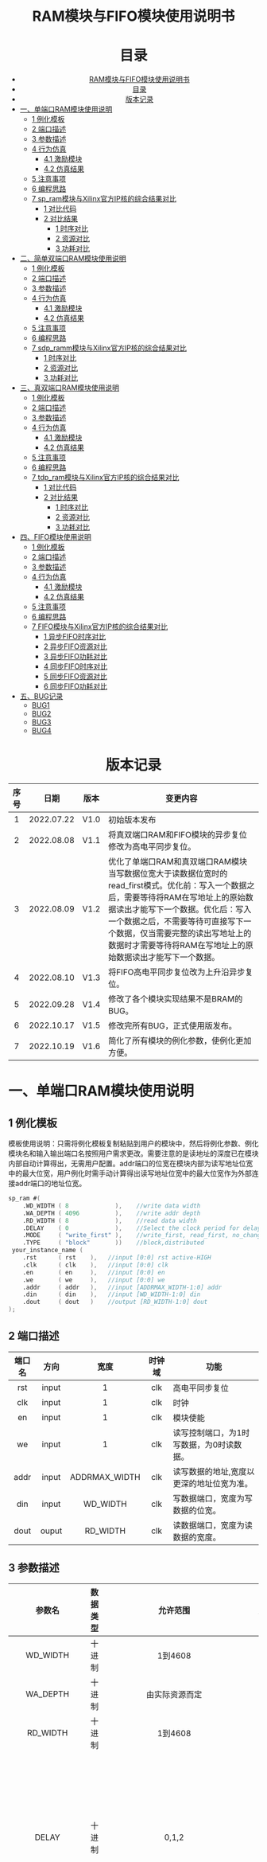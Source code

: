 # <center>RAM模块与FIFO模块使用说明书</center>

# <center>目录</center>

<!-- @import "[TOC]" {cmd="toc" depthFrom=1 depthTo=6 orderedList=false} -->

<!-- code_chunk_output -->

- [<center>RAM模块与FIFO模块使用说明书</center>](#centerram模块与fifo模块使用说明书center)
- [<center>目录</center>](#center目录center)
- [<center>版本记录</center>](#center版本记录center)
- [一、单端口RAM模块使用说明](#一单端口ram模块使用说明)
  - [1 例化模板](#1-例化模板)
  - [2 端口描述](#2-端口描述)
  - [3 参数描述](#3-参数描述)
  - [4 行为仿真](#4-行为仿真)
    - [4.1 激励模块](#41-激励模块)
    - [4.2 仿真结果](#42-仿真结果)
  - [5 注意事项](#5-注意事项)
  - [6 编程思路](#6-编程思路)
  - [7 sp_ram模块与Xilinx官方IP核的综合结果对比](#7-sp_ram模块与xilinx官方ip核的综合结果对比)
    - [1 对比代码](#1-对比代码)
    - [2 对比结果](#2-对比结果)
      - [1 时序对比](#1-时序对比)
      - [2 资源对比](#2-资源对比)
      - [3 功耗对比](#3-功耗对比)
- [二、简单双端口RAM模块使用说明](#二简单双端口ram模块使用说明)
  - [1 例化模板](#1-例化模板-1)
  - [2 端口描述](#2-端口描述-1)
  - [3 参数描述](#3-参数描述-1)
  - [4 行为仿真](#4-行为仿真-1)
    - [4.1 激励模块](#41-激励模块-1)
    - [4.2 仿真结果](#42-仿真结果-1)
  - [5 注意事项](#5-注意事项-1)
  - [6 编程思路](#6-编程思路-1)
  - [7 sdp_ramm模块与Xilinx官方IP核的综合结果对比](#7-sdp_ramm模块与xilinx官方ip核的综合结果对比)
    - [1 时序对比](#1-时序对比-1)
    - [2 资源对比](#2-资源对比-1)
    - [3 功耗对比](#3-功耗对比-1)
- [三、真双端口RAM模块使用说明](#三真双端口ram模块使用说明)
  - [1 例化模板](#1-例化模板-2)
  - [2 端口描述](#2-端口描述-2)
  - [3 参数描述](#3-参数描述-2)
  - [4 行为仿真](#4-行为仿真-2)
    - [4.1 激励模块](#41-激励模块-2)
    - [4.2 仿真结果](#42-仿真结果-2)
  - [5 注意事项](#5-注意事项-2)
  - [6 编程思路](#6-编程思路-2)
  - [7 tdp_ram模块与Xilinx官方IP核的综合结果对比](#7-tdp_ram模块与xilinx官方ip核的综合结果对比)
    - [1 对比代码](#1-对比代码-1)
    - [2 对比结果](#2-对比结果-1)
      - [1 时序对比](#1-时序对比-2)
      - [2 资源对比](#2-资源对比-2)
      - [3 功耗对比](#3-功耗对比-2)
- [四、FIFO模块使用说明](#四fifo模块使用说明)
  - [1 例化模板](#1-例化模板-3)
  - [2 端口描述](#2-端口描述-3)
  - [3 参数描述](#3-参数描述-3)
  - [4 行为仿真](#4-行为仿真-3)
    - [4.1 激励模块](#41-激励模块-3)
    - [4.2 仿真结果](#42-仿真结果-3)
  - [5 注意事项](#5-注意事项-3)
  - [6 编程思路](#6-编程思路-3)
  - [7 FIFO模块与Xilinx官方IP核的综合结果对比](#7-fifo模块与xilinx官方ip核的综合结果对比)
    - [1 异步FIFO时序对比](#1-异步fifo时序对比)
    - [2 异步FIFO资源对比](#2-异步fifo资源对比)
    - [3 异步FIFO功耗对比](#3-异步fifo功耗对比)
    - [4 同步FIFO时序对比](#4-同步fifo时序对比)
    - [5 同步FIFO资源对比](#5-同步fifo资源对比)
    - [6 同步FIFO功耗对比](#6-同步fifo功耗对比)
- [五、BUG记录](#五bug记录)
  - [BUG1](#bug1)
  - [BUG2](#bug2)
  - [BUG3](#bug3)
  - [BUG4](#bug4)

<!-- /code_chunk_output -->

# <center>版本记录</center>

| 序号  |    日期    | 版本  | 变更内容 |
| :---: | :--------: | :---: | --- |
|   1   | 2022.07.22 | V1.0  | 初始版本发布|
|   2   | 2022.08.08 | V1.1  | 将真双端口RAM和FIFO模块的异步复位修改为高电平同步复位。|
|   3   | 2022.08.09 | V1.2  | 优化了单端口RAM和真双端口RAM模块当写数据位宽大于读数据位宽时的read_first模式。优化前：写入一个数据之后，需要等待将RAM在写地址上的原始数据读出才能写下一个数据。优化后：写入一个数据之后，不需要等待可直接写下一个数据，仅当需要完整的读出写地址上的数据时才需要等待将RAM在写地址上的原始数据读出才能写下一个数据。 |
|   4   | 2022.08.10 | V1.3  | 将FIFO高电平同步复位改为上升沿异步复位。|
|   5   | 2022.09.28 | V1.4  | 修改了各个模块实现结果不是BRAM的BUG。|
|   6   | 2022.10.17 | V1.5  | 修改完所有BUG，正式使用版发布。|
|   7   | 2022.10.19 | V1.6  | 简化了所有模块的例化参数，使例化更加方便。|

# 一、单端口RAM模块使用说明
## 1 例化模板
模板使用说明：只需将例化模板复制粘贴到用户的模块中，然后将例化参数、例化模块名和输入输出端口名按照用户需求更改。需要注意的是读地址的深度已在模块内部自动计算得出，无需用户配置。addr端口的位宽在模块内部为读写地址位宽中的最大位宽，用户例化时需手动计算得出读写地址位宽中的最大位宽作为外部连接addr端口的地址位宽。
```verilog
sp_ram #(
    .WD_WIDTH ( 8             ),    //write data width     
    .WA_DEPTH ( 4096          ),    //write addr depth
    .RD_WIDTH ( 8             ),    //read data width
    .DELAY    ( 0             ),    //Select the clock period for delayed output. The value can be 0,1,2
    .MODE     ( "write_first" ),    //write_first, read_first, no_change
    .TYPE     ( "block"       ))    //block,distributed  
 your_instance_name (
    .rst      ( rst    ),   //input [0:0] rst active-HIGH
    .clk      ( clk    ),   //input [0:0] clk
    .en       ( en     ),   //input [0:0] en
    .we       ( we     ),   //input [0:0] we
    .addr     ( addr   ),   //input [ADDRMAX_WIDTH-1:0] addr
    .din      ( din    ),   //input [WD_WIDTH-1:0] din
    .dout     ( dout   )    //output [RD_WIDTH-1:0] dout
);
```
## 2 端口描述
| 端口名 | 方向  |     宽度      | 时钟域 | 功能                                      |
| :----: | :---: | :-----------: | :----: | ----------------------------------------- |
|  rst   | input |       1       |  clk   | 高电平同步复位                            |
|  clk   | input |       1       |  clk   | 时钟                                      |
|   en   | input |       1       |  clk   | 模块使能                                  |
|   we   | input |       1       |  clk   | 读写控制端口，为1时写数据，为0时读数据。  |
|  addr  | input | ADDRMAX_WIDTH |  clk   | 读写数据的地址,宽度以更深的地址位宽为准。 |
|  din   | input |   WD_WIDTH    |  clk   | 写数据端口，宽度为写数据的位宽。          |
|  dout  | ouput |   RD_WIDTH    |  clk   | 读数据端口，宽度为读数据的宽度。          |

## 3 参数描述
|    参数名     | 数据类型 |               允许范围               |   默认值    | 描述                                                                                                                                                                              |
| :-----------: | :------: | :----------------------------------: | :---------: | --------------------------------------------------------------------------------------------------------------------------------------------------------------------------------- |
|   WD_WIDTH    |  十进制  |               1到4608                |      8      | 写数据的位宽。                                                                                                                                                                    |
|   WA_DEPTH    |  十进制  |            由实际资源而定            |    4096     | 写数据的深度。                                                                                                                                                                    |
|   RD_WIDTH    |  十进制  |               1到4608                |      8      | 读数据的位宽。                                                                                                                                                                    |
|     DELAY     |  十进制  |                0,1,2                 |      0      | 读取数据相对于读使能信号的延时，0表示不延时，读使能立即输出数据。1表示在读使能之后的第一个时钟上升沿输出数据。2表示在读使能之后的第二个时钟上升沿输出数据。                       |
|     MODE      |  字符串  |  write_first, read_first, no_change  | write_first | write_first:在写操作时，输出端口输出当前写入的数据。read_first:写操作时，输出端口输出当前写地址的原始数据。no_change:写操作时输出端口保持不变。输出端口只在读取操作期间发生变化。 |
|     TYPE      |  字符串  |          block,distributed           |    block    | Block:表示使用的RAM为BRAM。Distributed：表示使用的RAM为DRAM。                                                                                                                     |
|   WA_WIDTH    |   默认   |           $clog2(WA_DEPTH)           |     12      | WA_DEPTH以2为底的对数，表示写地址的位宽。                                                                                                                                         |
|   RA_DEPTH    |   默认   |      WD_WIDTH*WA_DEPTH/RD_WIDTH      |    4096     | 读深度。                                                                                                                                                                          |
|   RA_WIDTH    |   默认   |           $clog2(RA_DEPTH)           |     12      | RA_DEPTH以2为底的对数，表示读地址的位宽。                                                                                                                                         |
| ADDRMAX_WIDTH |   默认   | WA_WIDTH>=RA_WIDTH?WA_WIDTH:RA_WIDTH |  RA_WIDTH   | 得到更宽的地址位宽。                                                                                                                                                              |

## 4 行为仿真
### 4.1 激励模块
```verilog
`timescale  1ns / 1ns

module sp_ram_tb;

// sp_ram Parameters
parameter PERIOD         = 10                                  ;
parameter WD_WIDTH       = 4                                   ;
parameter WA_DEPTH       = 32                                  ;
parameter RD_WIDTH       = 8                                   ;
parameter DELAY          = 0                                   ;
parameter MODE           = "write_first"                       ;
parameter TYPE           = "block"                             ;
parameter WA_WIDTH       = $clog2(WA_DEPTH)                    ;
parameter RA_DEPTH       = WD_WIDTH*WA_DEPTH/RD_WIDTH          ;
parameter RA_WIDTH       = $clog2(RA_DEPTH)                    ;
parameter ADDRMAX_WIDTH  = WA_WIDTH>=RA_WIDTH?WA_WIDTH:RA_WIDTH;

// sp_ram Inputs
reg   rst_n                                = 0 ;
reg   clk                                  = 0 ;
reg   en                                   = 0 ;
reg   we                                   = 0 ;
reg   [ADDRMAX_WIDTH-1:0]  addr            = 0 ;
reg   [WD_WIDTH-1:0]  din                  = 0 ;

// sp_ram Outputs
wire  [RD_WIDTH-1:0]  dout                 ;


initial
begin
    forever #(PERIOD/2)  clk=~clk;
end

initial
begin
    #(PERIOD*2) rst_n  =  1;
end

sp_ram #(
    .WD_WIDTH ( WD_WIDTH ),
    .WA_DEPTH ( WA_DEPTH ),
    .RD_WIDTH ( RD_WIDTH ),
    .DELAY    ( DELAY    ),
    .MODE     ( MODE     ),
    .TYPE     ( TYPE     ))
 u_sp_ram (
    .rst      ( rst  ),
    .clk      ( clk  ),
    .en       ( en   ),
    .we       ( we   ),
    .addr     ( addr ),
    .din      ( din  ),
    .dout     ( dout )
);

initial begin
    #(PERIOD)
    rst_n=1;
    en=1;
    din=0;
    we=1;
    #(PERIOD)
    repeat(32) begin
        #(PERIOD*1)
        @(negedge clk) ;
        addr =addr+1;
        din=din+1;
    end

    #(PERIOD*5)
    en=1;
    we=0;
    addr =0;
    #(PERIOD)
    repeat(16) begin
        @(negedge clk) ;
        addr =addr+1;
        din=0;
    end
    $stop;
end

endmodule
```
### 4.2 仿真结果
1. 读写数据位宽相同，读数据延时0个时钟周期，write_first模式，图中展示在写数据的过程中，输出的数据为写入的数据。
![](./figures/Snipaste_2022-10-17_10-21-30.png)
2. 读写数据位宽相同，读数据延时0个时钟周期，read_first模式。图中展示在写数据的过程中，输出的数据为写地址上的原始数据。
![](./figures/Snipaste_2022-10-17_10-22-41.png)
3. 读写数据位宽相同，读数据延时1个时钟周期，read_first模式。图中展示在读数据时延时了1个时钟周期输出，即打了一拍。
![](./figures/Snipaste_2022-10-17_10-23-56.png)
4. 读写数据位宽相同，读数据延时2个时钟周期，read_first模式。图中展示在读数据时延时了2个时钟周期输出，即打了两拍。
![](./figures/Snipaste_2022-10-17_10-24-46.png)
5. 读写数据位宽相同，读数据延时0个时钟周期，no_change模式。图中展示了在写数据的过程中，输出数据保持不变。
![](./figures/Snipaste_2022-10-17_10-25-31.png)
6. 写数据位宽大于读数据位宽，读延时0个时钟周期，write_first模式。第一幅图展示了连续写数据时输出为间隔的写数据，若想输出每个写数据，需要间隔适当的时钟周期写入数据。第二幅图展示了读数据时，先读出的是对应8位数据的低4位。
![](./figures/Snipaste_2022-10-17_10-26-19.png)
![](./figures/Snipaste_2022-10-17_10-26-52.png)
7. 写数据位宽大于读数据位宽，读延时0个时钟周期，read_first模式。图中展示在写数据的过程中，输出的数据为写地址上的原始数据。
![](./figures/Snipaste_2022-10-17_10-27-31.png)
8. 写数据位宽大于读数据位宽，读延时0个时钟周期，no_change模式。图中展示在写数据的过程中，输出的数据保持不变。
![](./figures/Snipaste_2022-10-17_10-28-12.png)
9. 写数据位宽小于读数据位宽，读延时0个时钟周期，write_first模式。图一中展示在写数据的过程中，输出写入的数据，且读数据的低位为先写入的数据。图二展示了读数据，读出的数据低位也是先写入的数据。
![](./figures/Snipaste_2022-10-17_10-28-53.png)
![](./figures/Snipaste_2022-10-17_10-29-25.png)
10. 写数据位宽小于读数据位宽，读延时0个时钟周期，read_first模式。图中展示在写数据的过程中，输出的数据为写地址上的原始数据。
![](./figures/Snipaste_2022-10-17_10-29-54.png)
11. 写数据位宽小于读数据位宽，读延时0个时钟周期，no_change模式。图中展示在写数据的过程中，输出的数据保持不变。
![](./figures/Snipaste_2022-10-17_10-30-25.png)

## 5 注意事项
1. 如果读端口的位宽小于写端口，当读数据时，先读到的是写入数据的低位。如果读端口的位宽大于写端口，当读数据时，读到的数据低位为先写入的数据，高位为后写入的数据。

2. 复位时间需要超过较长的时钟周期才能稳定复位。 

## 6 编程思路
单端口RAM模块，根据读写数据宽度的关系分为三种情况来处理，每种情况分为三种模式如下图所示。
![](./figures/%E5%8D%95%E7%AB%AF%E5%8F%A3RAM.png)

## 7 sp_ram模块与Xilinx官方IP核的综合结果对比
### 1 对比代码
值得注意的是这仅仅是读写位宽相等情况的结果对比。对比代码如下：
```verilog
module ram_top(rst,clk,en,we,dout);

// sp_ram Parameters
parameter WD_WIDTH       = 8                                   ;
parameter WA_DEPTH       = 4096                                 ;
parameter RD_WIDTH       = 8                                 ;
parameter DELAY          = 0                                   ;
parameter MODE           = "write_first"                       ;
parameter TYPE           = "block"                             ;
parameter WA_WIDTH       = $clog2(WA_DEPTH)                     ;
parameter RA_DEPTH       = WD_WIDTH*WA_DEPTH/RD_WIDTH          ;
parameter RA_WIDTH       = $clog2(RA_DEPTH)                     ;
parameter ADDRMAX_WIDTH  = WA_WIDTH>=RA_WIDTH?WA_WIDTH:RA_WIDTH;

input rst;
input clk;
input en;
input we;
output [RD_WIDTH-1:0] dout;

// sp_ram Inputs
reg   [ADDRMAX_WIDTH-1:0]  addr            = 0 ;
reg   [WD_WIDTH-1:0]  din                  = 0 ;

//sp_ram #(
//    .WD_WIDTH (WD_WIDTH             ),    //write data width     
//    .WA_DEPTH ( WA_DEPTH          ),    //write addr depth
//    .RD_WIDTH ( RD_WIDTH             ),    //read data width
//    .DELAY    ( DELAY             ),    //Select the clock period for delayed output. The value can be 0,1,2
//    .MODE     ( MODE ),    //write_first, read_first, no_change
//    .TYPE     ( TYPE       ))    //block,distributed  
// your_instance_name (
//    .rst      ( rst    ),   //input [0:0] rst active-HIGH
//    .clk      ( clk    ),   //input [0:0] clk
//    .en       ( en     ),   //input [0:0] en
//    .we       ( we     ),   //input [0:0] we
//    .addr     ( addr   [ADDRMAX_WIDTH-1:0]    ),   //input [ADDRMAX_WIDTH-1:0] addr
//    .din      ( din    [WD_WIDTH-1:0]    ),   //input [WD_WIDTH-1:0] din
//    .dout     ( dout   [RD_WIDTH-1:0]   )    //output [RD_WIDTH-1:0] dout
//);

blk_mem_gen_0 your_instance_name (
  .clka(clk),    // input wire clka
  .ena(en),      // input wire ena
  .wea(we),      // input wire [0 : 0] wea
  .addra(addr[ADDRMAX_WIDTH-1:0]),  // input wire [11 : 0] addra
  .dina(din[WD_WIDTH-1:0]),    // input wire [7 : 0] dina
  .douta(dout[RD_WIDTH-1:0])  // output wire [7 : 0] douta
);

always @(posedge clk) begin
    if (rst) begin
        addr<=0;
        din<=0;
    end
    else if (en) begin
        if (we) begin
            addr<=addr+1;
            din<=din+1;
        end
        else begin
            addr<=addr+1;
        end
    end
end

endmodule
```
### 2 对比结果
#### 1 时序对比
sp_ram模块:
![](./figures/Snipaste_2022-10-20_11-27-41.png)

IP核：
![](./figures/Snipaste_2022-10-20_11-28-59.png)

结果分析：sp_ram模块相比于官方IP核时序较差，有待进一步优化。
#### 2 资源对比
sp_ram模块:
![](./figures/Snipaste_2022-10-20_11-28-12.png)

IP核：
![](./figures/Snipaste_2022-10-20_11-29-48.png)

结果分析：sp_ram模块相比于官方IP核占用资源较多，主要是因为sp_ram模块比官方IP核多了复位功能。
#### 3 功耗对比
sp_ram模块:
![](./figures/Snipaste_2022-10-20_11-28-35.png)

IP核：
![](./figures/Snipaste_2022-10-20_11-34-10.png)

结果分析：sp_ram模块的功耗情况与官方IP核功耗完全一致。
# 二、简单双端口RAM模块使用说明
## 1 例化模板
模板使用说明：只需将例化模板复制粘贴到用户的模块中，然后将例化参数、例化模块名和输入输出端口名按照用户需求更改。需要注意的是waddr、din、raddr和dout端口的位宽要和对应的参数相匹配。
```verilog
sdp_ram #(
    .WD_WIDTH ( 8       ),  //write data width
    .WA_DEPTH ( 4096    ),  //write address depth
    .RD_WIDTH ( 8       ),  //read data width
    .DELAY    ( 0       ),  //Select the clock period for delayed output. The value can be 0,1,2
    .TYPE     ( "block" ))  //block,distributed
 your_instance_name (
    .wr_clk   ( wr_clk ),   //input [0:0] wr_clk
    .wr_en    ( wr_en  ),   //input [0:0] wr_en
    .waddr    ( waddr  ),   //input [WA_WIDTH-1:0] waddr
    .din      ( din    ),   //input [WD_WIDTH-1:0] din
    .rd_clk   ( rd_clk ),   //input [0:0] rd_clk
    .rd_en    ( rd_en  ),   //input [0:0] rd_en
    .raddr    ( raddr  ),   //input [RA_WIDTH-1:0] raddr
    .dout     ( dout   )    //input [RD_WIDTH-1:0] dout
);
```
## 2 端口描述
| 端口名 | 方向  |   宽度   | 时钟域 |    功能    |
| :----: | :---: | :------: | :----: | :--------: |
| wr_clk | input |    1     | wr_clk |   写时钟   |
| wr_en  | input |    1     | wr_clk |   写使能   |
| waddr  | input | WA_WIDTH | wr_clk |   写地址   |
|  din   | input | WD_WIDTH | wr_clk | 写数据端口 |
| rd_clk | input |    1     | rd_clk |   读时钟   |
| rd_en  | input |    1     | rd_clk |   读使能   |
| raddr  | Input | RA_WIDTH | rd_clk |   读地址   |
|  dout  | ouput | RD_WIDTH | rd_clk | 读数据端口 |

## 3 参数描述
|  参数名  | 数据类型 |          允许范围          | 默认值 | 描述                                                                                                                                                        |
| :------: | :------: | :------------------------: | :----: | ----------------------------------------------------------------------------------------------------------------------------------------------------------- |
| WD_WIDTH |  十进制  |          1到4608           |   8    | 写数据的位宽。                                                                                                                                              |
| WA_DEPTH |  十进制  |       由实际资源而定       |  4096  | 写数据的深度。                                                                                                                                              |
| RD_WIDTH |  十进制  |          1到4608           |   8    | 读数据的位宽。                                                                                                                                              |
|  DELAY   |  十进制  |           0,1,2            |   0    | 读取数据相对于读使能信号的延时，0表示不延时，读使能立即输出数据。1表示在读使能之后的第一个时钟上升沿输出数据。2表示在读使能之后的第二个时钟上升沿输出数据。 |
|   TYPE   |  字符串  |     block,distributed      | block  | Block:表示使用的RAM为BRAM。Distributed：表示使用的RAM为DRAM。                                                                                               |
| WA_WIDTH |   默认   |      $clog2(WA_DEPTH)      |   12   | 写深度以2为底的对数，表示写数据位宽。                                                                                                                       |
| RA_DEPTH |   默认   | WD_WIDTH*WA_DEPTH/RD_WIDTH |  4096  | 读深度                                                                                                                                                      |
| RA_WIDTH |   默认   |      $clog2(RA_DEPTH)      |   12   | 读深度以2为底的对数，表示读地址的位宽。                                                                                                                     |
## 4 行为仿真
### 4.1 激励模块
```verilog
`timescale  1ns / 1ns

module sdp_ram_tb;

// sdp_ram Parameters
parameter PERIOD    = 10                        ;
parameter WD_WIDTH  = 4                         ;
parameter WA_DEPTH  = 32                        ;
parameter RD_WIDTH  = 8                         ;
parameter DELAY     = 0                         ;
parameter TYPE      = "block"                   ;
parameter WA_WIDTH  = $clog2(WA_DEPTH)          ;
parameter RA_DEPTH  = WD_WIDTH*WA_DEPTH/RD_WIDTH;
parameter RA_WIDTH  = $clog2(RA_DEPTH)          ;

// sdp_ram Inputs
reg   clk                                  = 0 ;
reg   wr_en                                = 0 ;
reg   [WA_WIDTH-1:0]  waddr                = 0 ;
reg   [WD_WIDTH-1:0]  din                  = 0 ;
reg   rd_en                                = 0 ;
reg   [RA_WIDTH-1:0]  raddr                = 0 ;

// sdp_ram Outputs
wire  [RD_WIDTH-1:0]  dout                 ;


initial
begin
    forever #(PERIOD/2)  clk=~clk;
end

sdp_ram #(
    .WD_WIDTH ( WD_WIDTH ),
    .WA_DEPTH ( WA_DEPTH ),
    .RD_WIDTH ( RD_WIDTH ),
    .DELAY    ( DELAY    ),
    .TYPE     ( TYPE     ))
 u_sdp_ram (
    .wr_clk                  ( wr_clk                 ),
    .wr_en                   ( wr_en                  ),
    .waddr                   ( waddr   [WA_WIDTH-1:0] ),
    .din                     ( din     [WD_WIDTH-1:0] ),
    .rd_clk                  ( rd_clk                 ),
    .rd_en                   ( rd_en                  ),
    .raddr                   ( raddr   [RA_WIDTH-1:0] ),
    .dout                    ( dout    [RD_WIDTH-1:0] )
);

initial begin    
    #(PERIOD)
    wr_en=1;
    din=0;
    #(PERIOD)
    repeat(32) begin
        @(negedge clk) ;
        waddr =waddr+1;
        din=din+1;
    end
    din=0;

    #(PERIOD*5)
    rd_en=1;
    raddr = 0;
    #(PERIOD)
    repeat(16) begin
        @(negedge clk) ;
        raddr =raddr+1;
        din=0;
    end
    $stop;
end

endmodule
```
### 4.2 仿真结果
1. 写位宽等于读位宽，读数据延时0个时钟周期。
![](./figures/Snipaste_2022-10-17_11-00-41.png)
2. 写位宽大于读位宽，读数据延时0个时钟周期。先读出的数据对应写入数据的低位。
![](./figures/Snipaste_2022-10-17_11-01-33.png)
3. 写位宽小于读位宽，读数据延时0个时钟周期。先写入的数据为读出数据的低位。
![](./figures/Snipaste_2022-10-17_11-02-07.png)

## 5 注意事项
1. 如果读端口的位宽小于写端口，当读数据时，先读到的是写入数据的低位。如果读端口的位宽大于写端口，当读数据时，读到的数据低位为先写入的数据，高位为后写入的数据。 
## 6 编程思路
简单双端口RAM模块，根据读写数据宽度分为如下图所示三种情况处理，读端口负责读，写端口负责写。
![](./figures/%E7%AE%80%E5%8D%95%E5%8F%8C%E7%AB%AF%E5%8F%A3RAM.png)

## 7 sdp_ramm模块与Xilinx官方IP核的综合结果对比
值得注意的是这仅仅是读写位宽相等情况的结果对比。
### 1 时序对比
sdp_ram模块:
![](./figures/Snipaste_2022-10-20_10-26-30.png)

IP核：
![](./figures/Snipaste_2022-10-20_10-28-29.png)

### 2 资源对比
sdp_ram模块:
![](./figures/Snipaste_2022-10-20_10-26-50.png)

IP核：
![](./figures/Snipaste_2022-10-20_10-28-00.png)

### 3 功耗对比
sp_ram模块:
![](./figures/Snipaste_2022-10-20_10-27-04.png)

IP核：
![](./figures/Snipaste_2022-10-20_10-29-05.png)

结果分析：sdp_ram模块与Xilinx官方IP核的时序分析结果、资源占用和功耗完全相同。
# 三、真双端口RAM模块使用说明
## 1 例化模板
模板使用说明：只需将例化模板复制粘贴到用户的模块中，然后将例化参数、例化模块名和输入输出端口名按照用户需求更改。需要注意的是addra/addrb、dina/dinb和douta/doutb端口的位宽要和对应的参数相匹配。
```verilog
tdp_ram #(
    .WD_WIDTHA ( 8             ),   //write data width
    .WA_DEPTHA ( 4096          ),   //write address depth
    .RD_WIDTHA ( 8             ),   //read data width
    .DELAYA    ( 0             ),   //Select the clock period for delayed output. The value can be 0,1,2
    .MODEA     ( "write_first" ),   //write_first, read_first, no_change
    .WD_WIDTHB ( 8             ),   //write data width   
    .WA_DEPTHB ( 4096          ),   //write address depth
    .RD_WIDTHB ( 8             ),   //read data width
    .DELAYB    ( 0             ),   //Select the clock period for delayed output. The value can be 0,1,2
    .MODEB     ( "write_first" ),   //write_first, read_first, no_change
    .TYPE      ( "block"       ))   //block,distributed
 your_instance_name (
    .rst       ( rst   ),   //input [0:0] rst active-HIGH
    .clka      ( clka  ),   //input [0:0] clka
    .ena       ( ena   ),   //input [0:0] ena
    .wea       ( wea   ),   //input [0:0] wea
    .addra     ( addra ),   //input [ADDRMAX_WIDTHA-1:0] addra
    .dina      ( dina  ),   //input [WD_WIDTHA-1:0] dina
    .douta     ( douta ),   //output [RD_WIDTHA-1:0] douta
    .clkb      ( clkb  ),   //input [0:0] clkb
    .enb       ( enb   ),   //input [0:0] enb
    .web       ( web   ),   //input [0:0] web
    .addrb     ( addrb ),   //input [ADDRMAX_WIDTHB-1:0] addrb
    .dinb      ( dinb  ),   //input [WD_WIDTHB-1:0] dinb
    .doutb     ( doutb )    //output [RD_WIDTHB-1:0] doutb
);
```
## 2 端口描述
| 端口名 |  方向  |        宽度        |   时钟域   | 功能                                      |
| :----: | :----: | :----------------: | :--------: | ----------------------------------------- |
|  rst   | input  |         1          | clka和clkb | 高电平同步复位                            |
|  clka  | input  |         1          |    clka    | 端口a时钟                                 |
|  ena   | input  |         1          |    clka    | 端口a使能                                 |
|  wea   | input  |         1          |    clka    | 端口a读写控制，为1时写数据，为0时读数据。 |
| addra  | input  | $clog2(DATA_DEPTH) |    clka    | 端口a读写地址                             |
|  dina  | input  |     DATA_WIDTH     |    clka    | 端口a写数据端口                           |
| douta  | output |     DATA_WIDTH     |    clka    | 端口a读数据端口                           |
|  clkb  | input  |         1          |    clkb    | 端口b时钟                                 |
|  enb   | input  |         1          |    clkb    | 端口b使能                                 |
|  web   | input  |         1          |    clkb    | 端口b读写控制，为1时写数据，为0时读数据。 |
| addrb  | input  | $clog2(DATA_DEPTH) |    clkb    | 端口b读写地址                             |
|  dinb  | input  |     DATA_WIDTH     |    clkb    | 端口b写数据端口                           |
| doutb  | output |     DATA_WIDTH     |    clkb    | 端口b读数据端口                           |

## 3 参数描述
|     参数名     | 数据类型 |                 允许范围                 |   默认值    | 描述                                                                                                                                                                                             |
| :------------: | :------: | :--------------------------------------: | :---------: | ------------------------------------------------------------------------------------------------------------------------------------------------------------------------------------------------ |
|      TYPE      |  字符串  |            block,distributed             |    block    | Block:表示使用的RAM为BRAM。Distributed：表示使用的RAM为DRAM                                                                                                                                      |
|   WD_WIDTHA    |  十进制  |                 1到4608                  |      8      | A端口的写数据宽度                                                                                                                                                                                |
|   WA_DEPTHA    |  十进制  |              由实际资源而定              |    4096     | A端口写数据深度                                                                                                                                                                                  |
|   RD_WIDTHA    |  十进制  |                 1到4608                  |      8      | A端口读数据宽度                                                                                                                                                                                  |
|     DELAYA     |  十进制  |                  0,1,2                   |      0      | A端口读取数据相对于读使能信号的延时，0表示不延时，读使能立即输出数据。1表示在读使能之后的第一个时钟上升沿输出数据。2表示在读使能之后的第二个时钟上升沿输出数据。                                 |
|     MODEA      |  字符串  |    write_first, read_first, no_change    | write_first | A端口模式//write_first:在写操作时，输出端口输出当前写入的数据。//read_first:写操作时，输出端口输出当前写地址的原始数据。//no_change:写操作时输出端口保持不变。输出端口只在读取操作期间发生变化。 |
|   WA_WIDTHA    |   默认   |            $clog2(WA_DEPTHA)             |     12      | A端口写深度以2为底的对数                                                                                                                                                                         |
|   RA_DEPTHA    |   默认   |      WD_WIDTHA*WA_DEPTHA/RD_WIDTHA       |    4096     | A端口读深度                                                                                                                                                                                      |
|   RA_WIDTHA    |   默认   |            $clog2(RA_DEPTHA)             |     12      | A端口读深度以2为底的对数                                                                                                                                                                         |
| ADDRMAX_WIDTHA |   默认   | WA_WIDTHA>=RA_WIDTHA?WA_WIDTHA:RA_WIDTHA |     12      | A端口最大的深度位宽                                                                                                                                                                              |
|   WD_WIDTHB    |  十进制  |                 1到4608                  |      8      | B端口的写数据宽度                                                                                                                                                                                |
|   WA_DEPTHB    |  十进制  |              由实际资源而定              |    4096     | B端口写数据深度                                                                                                                                                                                  |
|   RD_WIDTHB    |  十进制  |                 1到4608                  |      8      | B端口读数据宽度                                                                                                                                                                                  |
|     DELAYB     |  十进制  |                  0,1,2                   |      0      | B端口读取数据相对于读使能信号的延时，0表示不延时，读使能立即输出数据。1表示在读使能之后的第一个时钟上升沿输出数据。2表示在读使能之后的第二个时钟上升沿输出数据。                                 |
|     MODEB      |  字符串  |    write_first, read_first, no_change    | write_first | B端口模式//write_first:在写操作时，输出端口输出当前写入的数据。//read_first:写操作时，输出端口输出当前写地址的原始数据。//no_change:写操作时输出端口保持不变。输出端口只在读取操作期间发生变化。 |
|   WA_WIDTHB    |   默认   |            $clog2(WA_DEPTHB)             |     12      | B端口写深度以2为底的对数                                                                                                                                                                         |
|   RA_DEPTHB    |   默认   |      WD_WIDTHB*WA_DEPTHB/RD_WIDTHB       |    4096     | B端口读深度                                                                                                                                                                                      |
|   RA_WIDTHB    |   默认   |            $clog2(RA_DEPTHB)             |     12      | B端口读深度以2为底的对数                                                                                                                                                                         |
| ADDRMAX_WIDTHB |   默认   | WA_WIDTHB>=RA_WIDTHB?WA_WIDTHB:RA_WIDTHB |     12      | B端口最大的深度位宽                                                                                                                                                                              |

## 4 行为仿真
### 4.1 激励模块
```verilog
`timescale  1ns / 1ns

module tdp_ram_tb;

// tdp_ram Parameters
parameter PERIOD          = 10                                      ;
parameter WD_WIDTHA       = 4                                       ;
parameter WA_DEPTHA       = 32                                      ;
parameter RD_WIDTHA       = 8                                       ;
parameter DELAYA          = 0                                       ;
parameter MODEA           = "write_first"                           ;
parameter WA_WIDTHA       = $clog2(WA_DEPTHA)                       ;
parameter RA_DEPTHA       = WD_WIDTHA*WA_DEPTHA/RD_WIDTHA           ;
parameter RA_WIDTHA       = $clog2(RA_DEPTHA)                       ;
parameter ADDRMAX_WIDTHA  = WA_WIDTHA>=RA_WIDTHA?WA_WIDTHA:RA_WIDTHA;
parameter WD_WIDTHB       = 8                                       ;
parameter WA_DEPTHB       = 16                                      ;
parameter RD_WIDTHB       = 16                                      ;
parameter DELAYB          = 0                                       ;
parameter MODEB           = "write_first"                           ;
parameter WA_WIDTHB       = $clog2(WA_DEPTHB)                       ;
parameter RA_DEPTHB       = WD_WIDTHB*WA_DEPTHB/RD_WIDTHB           ;
parameter RA_WIDTHB       = $clog2(RA_DEPTHB)                       ;
parameter ADDRMAX_WIDTHB  = WA_WIDTHB>=RA_WIDTHB?WA_WIDTHB:RA_WIDTHB;
parameter TYPE            = "block"                                 ;
  
// tdp_ram Inputs
reg   rst                                  = 1 ;
reg   clka                                 = 0 ;
reg   ena                                  = 0 ;
reg   wea                                  = 0 ;
reg   [ADDRMAX_WIDTHA-1:0]  addra          = 0 ;
reg   [WD_WIDTHA-1:0]  dina                = 0 ;
reg   clkb                                 = 0 ;
reg   enb                                  = 0 ;
reg   web                                  = 0 ;
reg   [ADDRMAX_WIDTHB-1:0]  addrb          = 0 ;
reg   [WD_WIDTHB-1:0]  dinb                = 0 ;

// tdp_ram Outputs
wire  [RD_WIDTHA-1:0]  douta               ;
wire  [RD_WIDTHB-1:0]  doutb               ;
  

always #(PERIOD/2)  clka=~clka;  
always #(PERIOD/2)  clkb=~clkb;  

  
initial  
begin  
    #(PERIOD) rst  =  0;  
end  
  
tdp_ram #(
    .WD_WIDTHA ( WD_WIDTHA ),
    .WA_DEPTHA ( WA_DEPTHA ),
    .RD_WIDTHA ( RD_WIDTHA ),
    .DELAYA    ( DELAYA    ),
    .MODEA     ( MODEA     ),
    .WD_WIDTHB ( WD_WIDTHB ),
    .WA_DEPTHB ( WA_DEPTHB ),
    .RD_WIDTHB ( RD_WIDTHB ),
    .DELAYB    ( DELAYB    ),
    .MODEB     ( MODEB     ),
    .TYPE      ( TYPE      ))
 u_tdp_ram (
    .rst                     ( rst                         ),
    .clka                    ( clka                        ),
    .ena                     ( ena                         ),
    .wea                     ( wea                         ),
    .addra                   ( addra  [ADDRMAX_WIDTHA-1:0] ),
    .dina                    ( dina   [WD_WIDTHA-1:0]      ),
    .clkb                    ( clkb                        ),
    .enb                     ( enb                         ),
    .web                     ( web                         ),
    .addrb                   ( addrb  [ADDRMAX_WIDTHB-1:0] ),
    .dinb                    ( dinb   [WD_WIDTHB-1:0]      ),
    .douta                   ( douta  [RD_WIDTHA-1:0]      ),
    .doutb                   ( doutb  [RD_WIDTHB-1:0]      )
);


initial begin   
    //port A write 
    #(PERIOD)
    ena=1;
    wea=1;
    addra=0;
    dina=0;

    enb=0;
    web=0;
    addrb=0;
    dinb=0;
    #(PERIOD)
    repeat(32) begin
    //    #(PERIOD*2)
        @(negedge clka) ;
        addra = addra + 1'b1 ;
        dina = dina + 1'b1 ;
    end
    addra=0;
    dina=0;

    //port A  read
    #(PERIOD*5)
    ena=1;
    wea=0;
    addra=0;
    dina=0;

    enb=0;
    web=0;
    addrb=0;
    dinb=0;
    #(PERIOD)
    repeat(16) begin
        @(negedge clka) ;
        addra = addra + 1'b1 ;
    end
    addra = 0 ;

    #(PERIOD*5)

    //port B  read
    ena=0;
    wea=0;
    addra=0;
    dina=0;

    enb=1;
    web=0;
    addrb=0;
    dinb=0;
    #(PERIOD)
    repeat(8) begin
        @(negedge clkb) ;
        addrb = addrb + 1'b1 ;
    end
    addrb = 0 ;

    //port B write
    #(PERIOD*5)
    ena=0;
    wea=0;
    addra=0;
    dina=0;

    enb=1;
    web=1;
    addrb=0;
    dinb=0;
    #(PERIOD)
    repeat(16) begin
        //    #(PERIOD*2)
        @(negedge clkb) ;
        dinb = dinb - 1'b1 ;
        addrb = addrb + 1'b1 ;
    end
    dinb = 0 ;
    addrb = 0;


    //port A  read
    #(PERIOD*5)
    ena=1;
    wea=0;
    addra=0;
    dina=0;

    enb=0;
    web=0;
    addrb=0;
    dinb=0;
    #(PERIOD)
    repeat(16) begin
        @(negedge clka) ;
        addra = addra + 1'b1 ;
    end
    addra = 0 ;

    #(PERIOD*5)
    //port B  read
    ena=0;
    wea=0;
    addra=0;
    dina=0;

    enb=1;
    web=0;
    addrb=0;
    dinb=0;
    #(PERIOD)
    repeat(8) begin
        @(negedge clkb) ;
        addrb = addrb + 1'b1 ;
    end
    addrb = 0 ;

    $stop;
end
endmodule
```
### 4.2 仿真结果
1. AB端口最大的数据位宽相等。A端口的读写位宽相等，延时0个时钟周期，为write_first模式；B端口的读写位宽相等，延时0个时钟周期，为write_first模式。
![](./figures/Snipaste_2022-10-17_11-39-08.png)
2. AB端口最大的数据位宽相等。A端口的读写位宽相等，延时0个时钟周期，为read_first模式；B端口的读写位宽相等，延时0个时钟周期，为read_first模式。
![](./figures/Snipaste_2022-10-17_11-39-42.png)
3. AB端口最大的数据位宽相等。A端口的读写位宽相等，延时0个时钟周期，为no_change模式；B端口的读写位宽相等，延时0个时钟周期，为no_change模式。
![](./figures/Snipaste_2022-10-17_11-46-11.png)
4. AB端口最大的数据位宽相等。A端口的读写位宽相等，延时1个时钟周期，为write_first模式；B端口的读写位宽相等，延时1个时钟周期，为write_first模式。
![](./figures/Snipaste_2022-10-17_11-46-44.png)
![](./figures/Snipaste_2022-10-17_11-47-06.png)
5. AB端口最大的数据位宽相等。A端口的读写位宽相等，延时2个时钟周期，为write_first模式；B端口的读写位宽相等，延时2个时钟周期，为write_first模式。
![](./figures/Snipaste_2022-10-17_11-47-25.png)
![](./figures/Snipaste_2022-10-17_11-47-42.png)
6. AB端口最大的数据位宽相等。A端口的写大于读位宽，延时0个时钟周期，为write_first模式；B端口的写大于读位宽，延时0个时钟周期，为write_first模式。
![](./figures/Snipaste_2022-10-17_11-48-01.png)
7. AB端口最大的数据位宽相等。A端口的写大于读位宽，延时0个时钟周期，为read_first模式；B端口的写大于读位宽，延时0个时钟周期，为read_first模式。
![](./figures/Snipaste_2022-10-17_11-48-17.png)
8. AB端口最大的数据位宽相等。A端口的写大于读位宽，延时0个时钟周期，为no_change模式；B端口的写大于读位宽，延时0个时钟周期，为no_change模式。
![](./figures/Snipaste_2022-10-17_11-48-31.png)
9. AB端口最大的数据位宽相等。A端口的写小于读位宽，延时0个时钟周期，为write_first模式；B端口的写小于读位宽，延时0个时钟周期，为write_first模式。
![](./figures/Snipaste_2022-10-17_11-48-48.png)
10. AB端口最大的数据位宽相等。A端口的写小于读位宽，延时0个时钟周期，为read_first模式；B端口的写小于读位宽，延时0个时钟周期，为read_first模式。
![](./figures/Snipaste_2022-10-17_11-49-03.png)
11. AB端口最大的数据位宽相等。A端口的写小于读位宽，延时0个时钟周期，为no_change模式；B端口的写小于读位宽，延时0个时钟周期，为no_change模式。
![](./figures/Snipaste_2022-10-17_11-49-22.png)
12. A端口最大的数据位宽大于B端口。A端口的写等于读位宽，延时0个时钟周期，为write_first模式；B端口的写等于读位宽，延时0个时钟周期，为write_first模式。
![](./figures/Snipaste_2022-10-17_11-49-38.png)
13. A端口最大的数据位宽大于B端口。A端口的写等于读位宽，延时0个时钟周期，为read_first模式；B端口的写等于读位宽，延时0个时钟周期，为read_first模式。
![](./figures/Snipaste_2022-10-17_11-49-50.png)
14. A端口最大的数据位宽大于B端口。A端口的写等于读位宽，延时0个时钟周期，为no_change模式；B端口的写等于读位宽，延时0个时钟周期，为no_change模式。
![](./figures/Snipaste_2022-10-17_11-50-02.png)
15. A端口最大的数据位宽大于B端口。A端口的写大于读位宽，延时0个时钟周期，为write_first模式；B端口的写大于读位宽，延时0个时钟周期，为write_first模式。
![](./figures/Snipaste_2022-10-17_11-50-20.png)
16. A端口最大的数据位宽大于B端口。A端口的写大于读位宽，延时0个时钟周期，为read_first模式；B端口的写大于读位宽，延时0个时钟周期，为read_first模式。
![](./figures/Snipaste_2022-10-17_11-50-33.png)
17. A端口最大的数据位宽大于B端口。A端口的写大于读位宽，延时0个时钟周期，为no_change模式；B端口的写大于读位宽，延时0个时钟周期，为no_change模式。
![](./figures/Snipaste_2022-10-17_11-50-47.png)
18. A端口最大的数据位宽大于B端口。A端口的写小于读位宽，延时0个时钟周期，为write_first模式；B端口的写小于读位宽，延时0个时钟周期，为write_first模式。
![](./figures/Snipaste_2022-10-17_11-51-00.png)
19. A端口最大的数据位宽大于B端口。A端口的写小于读位宽，延时0个时钟周期，为read_first模式；B端口的写小于读位宽，延时0个时钟周期，为read_first模式。
![](./figures/Snipaste_2022-10-17_11-51-16.png)
20. A端口最大的数据位宽大于B端口。A端口的写小于读位宽，延时0个时钟周期，为no_change模式；B端口的写小于读位宽，延时0个时钟周期，为no_change模式。
![](./figures/Snipaste_2022-10-17_13-26-46.png)
21. A端口最大的数据位宽小于B端口。A端口的写等于读位宽，延时0个时钟周期，为write_first模式；B端口的写等于读位宽，延时0个时钟周期，为write_first模式。
![](./figures/Snipaste_2022-10-17_13-27-03.png)
22. A端口最大的数据位宽小于B端口。A端口的写等于读位宽，延时0个时钟周期，为read_first模式；B端口的写等于读位宽，延时0个时钟周期，为read_first模式。
![](./figures/Snipaste_2022-10-17_13-27-17.png)
23. A端口最大的数据位宽小于B端口。A端口的写等于读位宽，延时0个时钟周期，为no_change模式；B端口的写等于读位宽，延时0个时钟周期，为no_change模式。
![](./figures/Snipaste_2022-10-17_13-28-33.png)
24. A端口最大的数据位宽小于B端口。A端口的写大于读位宽，延时0个时钟周期，为write_first模式；B端口的写大于读位宽，延时0个时钟周期，为write_first模式。
![](./figures/Snipaste_2022-10-17_13-28-47.png)
25. A端口最大的数据位宽小于B端口。A端口的写大于读位宽，延时0个时钟周期，为read_first模式；B端口的写大于读位宽，延时0个时钟周期，为read_first模式。
![](./figures/Snipaste_2022-10-17_13-29-04.png)
26. A端口最大的数据位宽小于B端口。A端口的写大于读位宽，延时0个时钟周期，为no_change模式；B端口的写大于读位宽，延时0个时钟周期，为no_change模式。
![](./figures/Snipaste_2022-10-17_13-29-18.png)
27. A端口最大的数据位宽小于B端口。A端口的写小于读位宽，延时0个时钟周期，为write_first模式；B端口的写小于读位宽，延时0个时钟周期，为write_first模式。
![](./figures/Snipaste_2022-10-17_13-29-37.png)
28. A端口最大的数据位宽小于B端口。A端口的写小于读位宽，延时0个时钟周期，为read_first模式；B端口的写小于读位宽，延时0个时钟周期，为read_first模式。
![](./figures/Snipaste_2022-10-17_13-29-53.png)
29. A端口最大的数据位宽小于B端口。A端口的写小于读位宽，延时0个时钟周期，为no_change模式；B端口的写小于读位宽，延时0个时钟周期，为no_change模式。
![](./figures/Snipaste_2022-10-17_13-30-19.png)
## 5 注意事项
1. 如果读端口的位宽小于写端口，当读数据时，先读到的是写入数据的低位。如果读端口的位宽大于写端口，当读数据时，读到的数据低位为先写入的数据，高位为后写入的数据。

2. 复位时间需要超过较长的时钟周期才能稳定复位。 

3. 当写数据位宽小于读数据位宽时，写入一个数据到RAM需要持续两个时钟周期才能完成，也就是要求写地址和写数据要保持两个时钟周期。
## 6 编程思路
真双端口RAM模块，总共考虑到了AB端口读写位宽27种不同的情况，AB端口各分为两种再分为3种，总共分为12种读写位宽情况进行处理，如下图所示。
![](./figures/%E7%9C%9F%E5%8F%8C%E7%AB%AF%E5%8F%A3RAM.png)

## 7 tdp_ram模块与Xilinx官方IP核的综合结果对比
### 1 对比代码
值得注意的是这仅仅是读写位宽相等情况的结果对比。对比代码如下：
```verilog
module ram_top(rst,clk,ena,wea,douta,enb,web,doutb);

// tdp_ram Parameters
parameter WD_WIDTH       = 8                                   ;
parameter WA_DEPTH       = 4096                                 ;
parameter RD_WIDTH       = 8                                 ;
parameter DELAY          = 0                                   ;
parameter MODE           = "write_first"                       ;
parameter TYPE           = "block"                             ;
parameter WA_WIDTH       = $clog2(WA_DEPTH)                     ;
parameter RA_DEPTH       = WD_WIDTH*WA_DEPTH/RD_WIDTH          ;
parameter RA_WIDTH       = $clog2(RA_DEPTH)                     ;
parameter ADDRMAX_WIDTH  = WA_WIDTH>=RA_WIDTH?WA_WIDTH:RA_WIDTH;

input rst;
input clk;
input ena;
input wea;
output [RD_WIDTH-1:0] douta;
input enb;
input web;
output [RD_WIDTH-1:0] doutb;

// tdp_ram Inputs
reg   [ADDRMAX_WIDTH-1:0]  addra            = 0 ;
reg   [WD_WIDTH-1:0]  dina                  = 0 ;

// tdp_ram Inputs
reg   [ADDRMAX_WIDTH-1:0]  addrb            = 0 ;
reg   [WD_WIDTH-1:0]  dinb                  = 0 ;

//tdp_ram #(
//    .WD_WIDTHA ( WD_WIDTH             ),   //write data width
//    .WA_DEPTHA ( WA_DEPTH          ),   //write address depth
//    .RD_WIDTHA ( RD_WIDTH             ),   //read data width
//    .DELAYA    ( DELAY             ),   //Select the clock period for delayed output. The value can be 0,1,2
//    .MODEA     ( MODE ),   //write_first, read_first, no_change
//    .WD_WIDTHB ( WD_WIDTH             ),   //write data width   
//    .WA_DEPTHB ( WA_DEPTH          ),   //write address depth
//    .RD_WIDTHB ( RD_WIDTH             ),   //read data width
//    .DELAYB    ( DELAY             ),   //Select the clock period for delayed output. The value can be 0,1,2
//    .MODEB     ( MODE ),   //write_first, read_first, no_change
//    .TYPE      ( TYPE       ))   //block,distributed
// your_instance_name1 (
//    .rst       ( rst   ),   //input [0:0] rst active-HIGH
//    .clka      ( clk  ),   //input [0:0] clka
//    .ena       ( ena   ),   //input [0:0] ena
//    .wea       ( wea   ),   //input [0:0] wea
//    .addra     ( addra ),   //input [ADDRMAX_WIDTHA-1:0] addra
//    .dina      ( dina  ),   //input [WD_WIDTHA-1:0] dina
//    .douta     ( douta ),   //output [RD_WIDTHA-1:0] douta
//    .clkb      ( clk  ),   //input [0:0] clkb
//    .enb       ( enb   ),   //input [0:0] enb
//    .web       ( web   ),   //input [0:0] web
//    .addrb     ( addrb ),   //input [ADDRMAX_WIDTHB-1:0] addrb
//    .dinb      ( dinb  ),   //input [WD_WIDTHB-1:0] dinb
//    .doutb     ( doutb )    //output [RD_WIDTHB-1:0] doutb
//);

blk_mem_gen_0 your_instance_name (
  .clka(clk),    // input wire clka
  .ena(ena),      // input wire ena
  .wea(wea),      // input wire [0 : 0] wea
  .addra(addra),  // input wire [11 : 0] addra
  .dina(dina),    // input wire [7 : 0] dina
  .douta(douta),  // output wire [7 : 0] douta
  .clkb(clk),    // input wire clkb
  .enb(enb),      // input wire enb
  .web(web),      // input wire [0 : 0] web
  .addrb(addrb),  // input wire [11 : 0] addrb
  .dinb(dinb),    // input wire [7 : 0] dinb
  .doutb(doutb)  // output wire [7 : 0] doutb
);

always @(posedge clk) begin
    if (rst) begin
        addra<=0;
        dina<=0;
    end
    else if (ena) begin
        if (wea) begin
            addra<=addra+1;
            dina<=dina+1;
        end
        else begin
            addra<=addra+1;
        end
    end
end

always @(posedge clk) begin
    if (rst) begin
        addrb<=0;
        dinb<=0;
    end
    else if (enb) begin
        if (web) begin
            addrb<=addrb+1;
            dinb<=dinb+1;
        end
        else begin
            addrb<=addrb+1;
        end
    end
end

endmodule
```
### 2 对比结果
#### 1 时序对比
tdp_ram模块:
![](./figures/Snipaste_2022-10-20_11-47-51.png)

IP核：
![](./figures/Snipaste_2022-10-20_11-49-21.png)

结果分析：tdp_ram模块相比于官方IP核时序更优。
#### 2 资源对比
tdp_ram模块:
![](./figures/Snipaste_2022-10-20_11-48-31.png)

IP核：
![](./figures/Snipaste_2022-10-20_11-50-13.png)

结果分析：tdp_ram模块相比于官方IP核占用资源较多，主要是因为tdp_ram模块比官方IP核多了复位功能。
#### 3 功耗对比
tdp_ram模块:
![](./figures/Snipaste_2022-10-20_11-48-48.png)

IP核：
![](./figures/Snipaste_2022-10-20_11-50-48.png)

结果分析：tdp_ram模块相比于官方IP核功耗更低。

# 四、FIFO模块使用说明
## 1 例化模板
模板使用说明：只需将例化模板复制粘贴到用户的模块中，然后将例化参数、例化模块名和输入输出端口名按照用户需求更改。需要注意的是din、wclk_cnt、dout和rclk_cnt端口的位宽要和对应的参数相匹配。其中写地址深度WA_DEPTH即为FIFO最小深度在写数据端口的大小。
```verilog
// fifo Parameters
fifo #(
    .WD_WIDTH ( 8       ),  //write data width
    .WA_DEPTH ( 4096    ),  //write address width
    .RD_WIDTH ( 8       ),  //read data width
    .SYNC     ( 0       ),  //0:Asynchronous FIFO,1:Synchronous fifo
    .DELAY    ( 0       ),  //0:First word fall through,1:Standard FIFO
    .TYPE     ( "block" ))  //block,distributed
 your_instance_name (
    .rst      ( rst      ), //input [0:0] rst
    .wr_clk   ( wr_clk   ), //input [0:0] wr_clk
    .wr_en    ( wr_en    ), //input [0:0] wr_en
    .din      ( din      ), //input [WD_WIDTH-1:0] din
    .full     ( full     ), //output [0:0] full
    .wclk_cnt ( wclk_cnt ), //output [WA_WIDTH:0] wclk_cnt
    .rd_clk   ( rd_clk   ), //input [0:0] rd_clk
    .rd_en    ( rd_en    ), //input [0:0] rd_en
    .dout     ( dout     ), //output [RD_WIDTH-1:0] dout
    .empty    ( empty    ), //output [0:0] empty
    .rclk_cnt ( rclk_cnt )  //output [RA_WIDTH:0] rclk_cnt
);
```
## 2 端口描述
|  端口名  |  方向  |   宽度   |     时钟域     | 功能                                                 |
| :------: | :----: | :------: | :------------: | ---------------------------------------------------- |
|   rst    | input  |    1     | wr_clk和rd_clk | 上升沿异步复位                                       |
|  wr_clk  | input  |    1     |     wr_clk     | 写时钟                                               |
|  wr_en   | input  |    1     |     wr_clk     | 写使能                                               |
|   din    | input  | WD_WIDTH |     wr_clk     | 写数据端口                                           |
|   full   | output |    1     |     wr_clk     | FIFO满信号                                           |
| wclk_cnt | output | WA_WIDTH |     wr_clk     | 在写时钟域以写数据宽度为标准，FIFO中剩余的数据个数。 |
|  rd_clk  | input  |    1     |     rd_clk     | 读时钟                                               |
|  rd_en   | input  |    1     |     rd_clk     | 读使能                                               |
|   dout   | ouput  | RD_WIDTH |     rd_clk     | 读数据端口                                           |
|  empty   | output |    1     |     rd_clk     | FIFO空信号                                           |
| rclk_cnt | output | RA_WIDTH |     rd_clk     | 在读时钟域以读数据宽度为标准，FIFO中剩余的数据个数。 |
## 3 参数描述
|  参数名  | 数据类型 |          允许范围          | 默认值 | 描述                                                                                                           |
| :------: | :------: | :------------------------: | :----: | -------------------------------------------------------------------------------------------------------------- |
| WD_WIDTH |  十进制  |          1到4608           |   8    | 写端口的位宽                                                                                                   |
| WA_DEPTH |  十进制  |       由实际资源而定       |  4096  | 写端口的深度                                                                                                   |
| RD_WIDTH |  十进制  |          1到4608           |   8    | 读端口的位宽                                                                                                   |
|   SYNC   |  十进制  |            0或1            |   0    | 0：表示异步FIFO。1：表示同步FIFO。                                                                             |
|  DELAY   |  十进制  |            0,1             |   0    | 读取数据相对于读使能信号的延时，0表示不延时，读使能立即输出数据。1表示在读使能之后的第一个时钟上升沿输出数据。 |
|   TYPE   |  字符串  |     block,distributed      | block  | Block:表示使用的RAM为BRAM。Distributed：表示使用的RAM为DRAM                                                    |
| RA_DEPTH |   默认   | WD_WIDTH*WA_DEPTH/RD_WIDTH |  4096  | 读端口深度                                                                                                     |
| RA_WIDTH |   默认   |      $clog2(RA_DEPTH)      |   12   | 读端口深度以2为底的对数，表示读地址的位宽。                                                                    |
| WA_WIDTH |   默认   |      $clog2(WA_DEPTH)      |   12   | 写端口深度以2为底的对数，表示写地址的位宽。                                                                    |
## 4 行为仿真
### 4.1 激励模块
```verilog
`timescale  1ns / 1ns

module fifo_tb;      

// fifo Parameters
parameter PERIOD    = 10                        ;
parameter WD_WIDTH  = 8                         ;
parameter WA_DEPTH  = 16                        ;
parameter RD_WIDTH  = 4                         ;
parameter SYNC      = 0                         ;
parameter DELAY     = 0                         ;
parameter TYPE      = "block"                   ;
parameter RA_DEPTH  = WD_WIDTH*WA_DEPTH/RD_WIDTH;
parameter RA_WIDTH  = $clog2(RA_DEPTH)          ;
parameter WA_WIDTH  = $clog2(WA_DEPTH)          ;

// fifo Inputs
reg   rst                                  = 1 ;
reg   wr_clk                               = 0 ;
reg   wr_en                                = 0 ;
reg   [WD_WIDTH-1:0]  din                  = 0 ;
reg   rd_clk                               = 0 ;
reg   rd_en                                = 0 ;

// fifo Outputs
wire  full                                 ;
wire  [WA_WIDTH:0]  wclk_cnt               ;
wire  [RD_WIDTH-1:0]  dout                 ;
wire  empty                                ;
wire  [RA_WIDTH:0]  rclk_cnt               ;

always #(PERIOD/2/4) wr_clk = ~wr_clk ;
always #(PERIOD/2-1) rd_clk = ~rd_clk ;

initial
begin
    #(PERIOD*2) rst  =  0;
end

fifo #(
    .WD_WIDTH ( WD_WIDTH ),
    .WA_DEPTH ( WA_DEPTH ),
    .RD_WIDTH ( RD_WIDTH ),
    .SYNC     ( SYNC     ),
    .DELAY    ( DELAY    ),
    .TYPE     ( TYPE     ))
 u_fifo (
    .rst                     ( rst                      ),
    .wr_clk                  ( wr_clk                   ),
    .wr_en                   ( wr_en                    ),
    .din                     ( din       [WD_WIDTH-1:0] ),
    .rd_clk                  ( rd_clk                   ),
    .rd_en                   ( rd_en                    ),

    .full                    ( full                     ),
    .wclk_cnt                ( wclk_cnt  [WA_WIDTH:0]   ),
    .dout                    ( dout      [RD_WIDTH-1:0] ),
    .empty                   ( empty                    ),
    .rclk_cnt                ( rclk_cnt  [RA_WIDTH:0]   )
);

initial begin
    din = 0 ;
    wait (!rst) ;
    //(1) test full and empty signal
    rd_en=0;
    repeat(16) begin
        @(negedge wr_clk) ;
        wr_en = 1'b1 ;
        din = din+1;
    end
    @(negedge wr_clk) wr_en = 1'b0 ;
    
    //(2) test read data
    #(PERIOD*5) 
    rd_en=1;
    repeat(32) begin
        @(negedge rd_clk) ;
//         wr_en = 1'b1 ;
//         din    = {$random()} % 16;
    end

    //(3) test data read and write
    #(PERIOD*5) 
    rst = 1 ;
    #(PERIOD*3)  rst = 0 ;
    rd_en=1;
    repeat(100) begin
        @(negedge wr_clk) ;
        wr_en = 1'b1 ;
        din    = {$random()} % 16;
    end
    
    //(4) stop read, and test empty and full signal one more time
    repeat(16) begin
        @(negedge wr_clk) ;
        wr_en = 1'b1 ;
        din    = {$random()} % 16;
    end
    
    $stop;
end

endmodule
```
### 4.2 仿真结果
1. 读写数据位宽相等的异步FIFO，读延时0个时钟周期。从图中可以看出两个时钟域的剩余数据计数值相等。
![](./figures/Snipaste_2022-10-17_14-44-11.png)
2. 写数据宽度小于读数据宽度的异步FIFO，读延时0个时钟周期。从图中可以看出两个时钟域剩余计数值不同。
![](./figures/Snipaste_2022-10-17_14-44-28.png)
3. 写数据宽度小于读数据宽度的同步FIFO，读延时0个时钟周期。
![](./figures/Snipaste_2022-10-17_14-44-42.png)
![](./figures/Snipaste_2022-10-17_14-44-57.png)
4. 写数据宽度大于读数据宽度的异步FIFO，读延时0个时钟周期。
![](./figures/Snipaste_2022-10-17_14-45-12.png)
![](./figures/Snipaste_2022-10-17_14-45-25.png)
5. 写数据宽度大于读数据宽度的同步FIFO，读延时0个时钟周期。
![](./figures/Snipaste_2022-10-17_14-45-43.png)
![](./figures/Snipaste_2022-10-17_14-45-56.png)
## 5 注意事项
1.	由于FIFO模块中例化了sdp_ram模块，所以使用FIFO模块时，需要将sdp_ram模块包含到工程中。
2.	计算得到的FIFO深度单位为bit，用FIFO深度除以写端口宽度得到写端口的RAM深度。
3.	当写满信号拉高，模块内部会停止写；当读空信号拉高，模块内部会停止读。
## 6 编程思路
FIFO模块将异步FIFO和同步FIFO在一个模块中分四种情况进行处理，如图所示。用格雷码加打拍的方式来进行跨时钟域处理，用格雷码判断空满信号，用反解格雷码计算读写时钟域剩余的数据量。空满信号判断留有裕量。0
![](./figures/FIFO%E6%A8%A1%E5%9D%97.png)

## 7 FIFO模块与Xilinx官方IP核的综合结果对比
值得注意的是这仅仅是读写位宽相等情况的结果对比。
### 1 异步FIFO时序对比
异步FIFO:
![](./figures/Snipaste_2022-10-20_10-16-45.png)

IP核：
![](./figures/Snipaste_2022-10-20_10-17-59.png)

结果分析：异步FIFO模块相比于官方IP核相差不大。
### 2 异步FIFO资源对比
异步FIFO:
![](./figures/Snipaste_2022-10-20_10-17-11.png)

IP核：
![](./figures/Snipaste_2022-10-20_10-18-36.png)

结果分析：异步FIFO模块相比于官方IP核占用资源更少。
### 3 异步FIFO功耗对比
异步FIFO:
![](./figures/Snipaste_2022-10-20_10-17-26.png)

IP核：
![](./figures/Snipaste_2022-10-20_10-19-08.png)

结果分析：异步FIFO模块相比于官方IP核功耗完全相同。

### 4 同步FIFO时序对比
同步FIFO:
![](./figures/Snipaste_2022-10-20_10-00-37.png)

IP核：
![](./figures/Snipaste_2022-10-20_10-01-16.png)

结果分析：同步FIFO模块相比于官方IP核相差不大。

### 5 同步FIFO资源对比
同步FIFO:
![](./figures/Snipaste_2022-10-20_10-07-06.png)

IP核：
![](./figures/Snipaste_2022-10-20_10-07-34.png)

结果分析：同步FIFO模块相比于官方IP核占用资源更少。

### 6 同步FIFO功耗对比
同步FIFO:
![](./figures/Snipaste_2022-10-20_10-08-09.png)

IP核：
![](./figures/Snipaste_2022-10-20_10-08-29.png)

结果分析：同步FIFO模块相比于官方IP核占用功耗更低。

# 五、BUG记录
## BUG1
以下代码在写数据宽度大于读数据宽度的情况下，实现了write_first模式下的写数据到RAM、从RAM读数据以及输出数据的功能，存在的BUG是综合结果不是预期的BRAM而是DRAM：
```verilog
reg [WD_WIDTH-1:0] outbuff[DELAY:0];        //out buff
reg [AWIDTH_DIF-1:0] cnt;                   //Counting the number of splices

//write read output data
integer i=0;
always @(posedge clk) begin
    if (rst) begin
        cnt <= 0;
        for (i=0;i<=DELAY;i=i+1) begin
            outbuff[i] <= 0;
        end
    end
    else if (en) begin
        if (we) begin
            ram[addr] <= din;
            cnt <= cnt + 1;
            outbuff[0] <= din[((cnt+0)<<RD_MOVE)+:RD_WIDTH];
        end
        else begin
            outbuff[0] <= ram[addr>>AWIDTH_DIF];
        end
        for (i=1;i<=DELAY;i=i+1) begin
            outbuff[i] <= outbuff[i-1];
        end
    end
end

assign assign dout = we?outbuff[DELAY][((cnt+0)<<RD_MOVE)+:RD_WIDTH]:outbuff[DELAY][((addr[0+:AWIDTH_DIF]+0)<<RD_MOVE)+:RD_WIDTH];
```
经过排查，最终发现导致综合结果为DRAM的原因：当在同一个always块中添加了(en && we)的情况并均给输出buff赋值了则综合结果为DRAM，当在两个always块中分别判断并给输出buff赋值则综合结果则为BRAM。为了综合成BRAM将以上代码修改为如下代码：
```verilog
reg [WD_WIDTH-1:0] woutbuff[DELAY:0];       //write out buff
reg [WD_WIDTH-1:0] routbuff[DELAY:0];       //read out buff
reg [AWIDTH_DIF-1:0] cnt;                   //Counting the number of splices

//write and output data
integer i=0;
always @(posedge clk) begin
    if (rst) begin
        cnt <= 0;
        for (i=0;i<=DELAY;i=i+1) begin
            woutbuff[i] <= 0;
        end
    end
    else if (en && we) begin
        ram[addr] <= din;
        cnt <= cnt + 1;
        woutbuff[0] <= din[((cnt+0)<<RD_MOVE)+:RD_WIDTH];
        for (i=1;i<=DELAY;i=i+1) begin
            woutbuff[i] <= woutbuff[i-1];
        end
    end
end

//read and output data
integer j=0;
always @(posedge clk) begin
    if (rst) begin
        for (j=0;j<=DELAY;j=j+1) begin
            routbuff[j] <= 0;
        end
    end
    else if (en && !we) begin
        routbuff[0] <= ram[addr>>AWIDTH_DIF];
        for (j=1;j<=DELAY;j=j+1) begin
            routbuff[j] <= routbuff[j-1];
        end
    end
end

assign dout = we?woutbuff[DELAY][((cnt+0)<<RD_MOVE)+:RD_WIDTH]:routbuff[DELAY][((addr[0+:AWIDTH_DIF]+0)<<RD_MOVE)+:RD_WIDTH];
```
## BUG2
Vivado综合报错：[Synth 8-2914] Unsupported RAM template
问题代码如下：
```verilog
reg [RD_WIDTHA-1:0] outbuffa[DELAYA:0];

integer i=0;
always @(posedge clka) begin
    if (rst) begin
        for (i=0;i<=DELAYA;i=i+1) begin
            outbuffa[i] <= 0;
        end
    end
    else if (ena) begin
        if (wea) begin
            ram[addra] <= dina;
            outbuffa[0] <= dina;   
        end
        else begin
            outbuffa[0] <= ram[addra];
        end
        for (i=1;i<=DELAYA;i=i+1) begin
            outbuffa[i] <= outbuffa[i-1];
        end
    end
end
assign douta = outbuffa[DELAYA];
```
BUG原因：由于把读写的输出buff放在了同一个always块语句中。
修改后的代码如下：
```verilog
reg [RD_WIDTHA-1:0] woutbuffa[DELAYA:0];
reg [RD_WIDTHA-1:0] routbuffa[DELAYA:0];

//write and output data
integer i=0;
always @(posedge clka) begin
    if (rst) begin
        for (i=0;i<=DELAYA;i=i+1) begin
            woutbuffa[i] <= 0;
        end
    end
    else if (ena && wea) begin
        if (wea) begin
            ram[addra] <= dina;
            woutbuffa[0] <= dina; 
            for (i=1;i<=DELAYA;i=i+1) begin
                woutbuffa[i] <= woutbuffa[i-1];
            end  
        end
    end
end

//read and output data
integer j=0;
always @(posedge clka) begin
    if (rst) begin
        for (j=0;j<=DELAYA;j=j+1) begin
            routbuffa[j] <= 0;
        end
    end
    else if (ena && !wea) begin
        routbuffa[0] <= ram[addra];
        for (j=1;j<=DELAYA;j=j+1) begin
            routbuffa[j] <= routbuffa[j-1];
        end
    end
end

assign douta = wea?woutbuffa[DELAYA]:routbuffa[DELAYA];
```
## BUG3
Vivado综合报错：[Synth 8-2914] Unsupported RAM template
问题代码如下：
```verilog
reg [RD_WIDTHA-1:0] woutbuffa[DELAYA:0];       //write out buff
reg [WD_WIDTHA-1:0] routbuffa[DELAYA:0];       //read out buff
reg [AWIDTH_DIFA-1:0] cnt;                     //Counting the number of splices

//write and output data
integer i=0;
always @(posedge clka) begin
    if (rst) begin
        cnt <= 0;
        for (i=0;i<=DELAYA;i=i+1) begin
            woutbuffa[i] <= 0;
        end
    end
    else if (ena && wea) begin
        ram[addra] <= dina;
        cnt <= cnt + 1;
        woutbuffa[0] <= dina[((cnt+0)<<RD_MOVEA)+:RD_WIDTHA];
        for (i=1;i<=DELAYA;i=i+1) begin
            woutbuffa[i] <= woutbuffa[i-1];
        end
    end
end

//read and output data
integer j=0;
always @(posedge clka) begin
    if (rst) begin
        for (j=0;j<=DELAYA;j=j+1) begin
            routbuffa[j] <= 0;
        end
    end
    else if (ena && !wea) begin
        routbuffa[0] <= ram[addra>>AWIDTH_DIFA];
        for (j=1;j<=DELAYA;j=j+1) begin
            routbuffa[j] <= routbuffa[j-1];
        end
    end
end

assign douta = wea?woutbuffa[DELAYA]:routbuffa[DELAYA][((addra[0+:AWIDTH_DIFA]+0)<<RD_MOVEA)+:RD_WIDTHA];
```
BUG原因：ram[]的读写地址不同导致。
修改后代码如下：
```verilog
reg [RD_WIDTHA-1:0] woutbuffa[DELAYA:0];       //write out buff
reg [WD_WIDTHA-1:0] routbuffa[DELAYA:0];       //read out buff
reg [AWIDTH_DIFA-1:0] cnt;                     //Counting the number of splices
wire [WA_WIDTHA-1:0] waddra;

assign waddra = wea?addra[0+:WA_WIDTHA]:addra[AWIDTH_DIFA+:WA_WIDTHA];
//write and output data
integer i=0;
always @(posedge clka) begin
    if (rst) begin
        cnt <= 0;
        for (i=0;i<=DELAYA;i=i+1) begin
            woutbuffa[i] <= 0;
        end
    end
    else if (ena && wea) begin
        ram[waddra] <= dina;
        cnt <= cnt + 1;
        woutbuffa[0] <= dina[((cnt+0)<<RD_MOVEA)+:RD_WIDTHA];
        for (i=1;i<=DELAYA;i=i+1) begin
            woutbuffa[i] <= woutbuffa[i-1];
        end
    end
end

//read and output data
integer j=0;
always @(posedge clka) begin
    if (rst) begin
        for (j=0;j<=DELAYA;j=j+1) begin
            routbuffa[j] <= 0;
        end
    end
    else if (ena && !wea) begin
        routbuffa[0] <= ram[waddra];
        for (j=1;j<=DELAYA;j=j+1) begin
            routbuffa[j] <= routbuffa[j-1];
        end
    end
end

assign douta = wea?woutbuffa[DELAYA]:routbuffa[DELAYA][((addra[0+:AWIDTH_DIFA]+0)<<RD_MOVEA)+:RD_WIDTHA];
```

## BUG4
Vivado综合报错：[Synth 8-2914] Unsupported RAM template
问题代码如下：
```verilog
reg [AWIDTH_DIFA-1:0] cnt;                     //Counting the number of splices
reg [WD_WIDTHA-1:0] woutbuffa[DELAYA:0];       //write out buff
reg [WD_WIDTHA-1:0] routbuffa[DELAYA:0];       //read out buff
wire [WA_WIDTHA-1:0] waddra;

assign waddra = wea?addra[0+:WA_WIDTHA]:addra[AWIDTH_DIFA+:WA_WIDTHA];
//write and output data
integer i=0;
always @(posedge clka) begin
    if (rst) begin
        cnt <= 0;
        for (i=0;i<=DELAYA;i=i+1) begin
            woutbuffa[i] <= 0;
        end
    end
    else if (ena && wea) begin
        ram[waddra] <= dina;
        cnt <= cnt + 1;
        if (cnt == 0) begin
            woutbuffa[0] <= ram[waddra];
        end
        for (i=1;i<=DELAYA;i=i+1) begin
            woutbuffa[i] <= woutbuffa[i-1];
        end
    end

end

//read data and output data
integer j=0;
always @(posedge clka) begin
    if (rst) begin
        for (j=0;j<=DELAYA;j=j+1) begin
            routbuffa[j] <= 0;
        end
    end
    else if (ena) begin
        routbuffa[0] <= ram[waddra];
        for (j=1;j<=DELAYA;j=j+1) begin
            routbuffa[j] <= routbuffa[j-1];
        end
    end
end

assign douta = wea?woutbuffa[DELAYA][((cnt+0)<<RD_MOVEA)+:RD_WIDTHA]:routbuffa[DELAYA][((addra[0+:AWIDTH_DIFA]+0)<<RD_MOVEA)+:RD_WIDTHA];
```
BUG原因：在两个地方读了ram中的数据。
修改后代码如下：
```verilog
reg [AWIDTH_DIFA-1:0] cnt;                     //Counting the number of splices
reg [WD_WIDTHA-1:0] woutbuffa[DELAYA:0];       //write out buff
reg [WD_WIDTHA-1:0] routbuffa[DELAYA:0];       //read out buff
wire [WA_WIDTHA-1:0] waddra;

assign waddra = wea?addra[0+:WA_WIDTHA]:addra[AWIDTH_DIFA+:WA_WIDTHA];
//write and output data
integer i=0;
always @(posedge clka) begin
    if (rst) begin
        cnt <= 0;
        // for (i=0;i<=DELAYA;i=i+1) begin
        //     woutbuffa[i] <= 0;
        // end
    end
    else if (ena && wea) begin
        ram[waddra] <= dina;
        cnt <= cnt + 1;
        // if (cnt == 0) begin
        //     woutbuffa[0] <= ram[waddra];
        // end
        // for (i=1;i<=DELAYA;i=i+1) begin
        //     woutbuffa[i] <= woutbuffa[i-1];
        // end
    end

end

//read data and output data
integer j=0;
always @(posedge clka) begin
    if (rst) begin
        for (j=0;j<=DELAYA;j=j+1) begin
            routbuffa[j] <= 0;
        end
    end
    else if (ena) begin
        routbuffa[0] <= ram[waddra];
        for (j=1;j<=DELAYA;j=j+1) begin
            routbuffa[j] <= routbuffa[j-1];
        end
    end
end

assign douta = wea?woutbuffa[DELAYA][((cnt+0)<<RD_MOVEA)+:RD_WIDTHA]:routbuffa[DELAYA][((addra[0+:AWIDTH_DIFA]+0)<<RD_MOVEA)+:RD_WIDTHA];
```

## BUG5
注意点1：当进行截取操作时：b=a[(c<<2)+:3];对c（reg）而言。一个reg左移当位宽不够时，多出的位会丢失，解决办法是先加0再左移。即b=a[((c+0)<<2)+:3];
